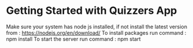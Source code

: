 # Getting Started with Quizzers App
Make sure your system has node js installed, if not install the latest version from : https://nodejs.org/en/download/
To install packages run command : npm install
To start the server run command : npm start


